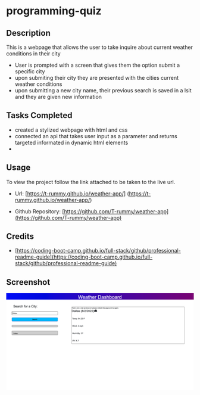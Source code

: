 
# programming-quiz

## Description

This is a webpage that allows the user to take inquire about current weather conditions in their city

- User is prompted with a screen that gives them the option submit a specific city
- upon submiting their city they are presented with the cities current weather conditions
- upon submitting a new city name, their previous search is saved in a lsit and they are given new information

## Tasks Completed

- created a stylized webpage with html and css
- connected an api that takes user input as a parameter and returns targeted informated in dynamic html elements
-

## Usage

To view the project follow the link attached to be taken to the live url.

- Url: [https://t-rummy.github.io/weather-app/] (https://t-rummy.github.io/weather-app/)

-  Github Repository: [https://github.com/T-rummy/weather-app](https://github.com/T-rummy/weather-app)


## Credits

- [https://coding-boot-camp.github.io/full-stack/github/professional-readme-guide](https://coding-boot-camp.github.io/full-stack/github/professional-readme-guide)

## Screenshot 

![img](./assets/images/Screenshot.jpg) 